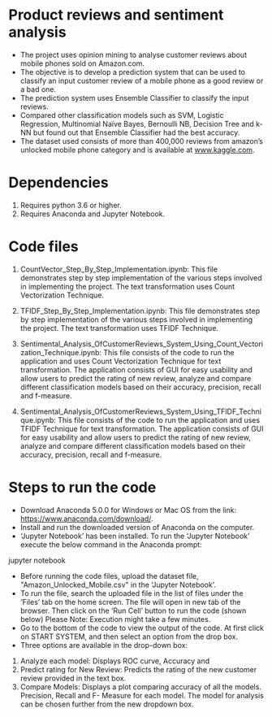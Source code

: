 # Product reviews and sentiment analysis

- The project uses opinion mining to analyse customer reviews about mobile phones sold on Amazon.com. 
- The objective is to develop a prediction system that can be used to classify an input customer review of a mobile phone as a good review or a bad one.
- The prediction system uses Ensemble Classifier to classify the input reviews. 
- Compared other classification models such as SVM, Logistic Regression, Multinomial Naïve Bayes, Bernoulli NB, Decision Tree and k-NN but found out that Ensemble Classifier had the best accuracy. 
- The dataset used consists of more than 400,000 reviews from amazon’s unlocked mobile phone category and is available at www.kaggle.com.

# Dependencies

1. Requires python 3.6 or higher.
2. Requires Anaconda and Jupyter Notebook.

# Code files

1. CountVector_Step_By_Step_Implementation.ipynb: This file demonstrates step by step implementation of the various steps involved in implementing the project. The text transformation uses Count Vectorization Technique.

2. TFIDF_Step_By_Step_Implementation.ipynb: This file demonstrates step by step implementation of the various steps involved in implementing the project. The text transformation uses TFIDF Technique.

3. Sentimental_Analysis_OfCustomerReviews_System_Using_Count_Vectorization_Technique.ipynb: This file consists of the code to run the application and uses Count Vectorization Technique for text transformation. The application consists of GUI for easy usability and allow users to predict the rating of new review, analyze and compare different classification models based on their accuracy, precision, recall and f-measure.

4. Sentimental_Analysis_OfCustomerReviews_System_Using_TFIDF_Technique.ipynb: This file consists of the code to run the application and uses TFIDF Technique for text transformation. The application consists of GUI for easy usability and allow users to predict the rating of new review, analyze and compare different classification models based on their accuracy, precision, recall and f-measure.

# Steps to run the code

- Download Anaconda 5.0.0 for Windows or Mac OS from the link: https://www.anaconda.com/download/. 
- Install and run the downloaded version of Anaconda on the computer.
- ‘Jupyter Notebook’ has been installed. To run the ‘Jupyter Notebook’ execute the below command in the Anaconda prompt:

jupyter notebook

- Before running the code files, upload the dataset file, "Amazon_Unlocked_Mobile.csv" in the ‘Jupyter Notebook’.
- To run the file, search the uploaded file in the list of files under the ‘Files’ tab on the home screen. The file will open in new tab of the browser. Then click on the ‘Run Cell’ button to run the code (shown below) Please Note: Execution might take a few minutes.
- Go to the bottom of the code to view the output of the code. At first click on START SYSTEM, and then select an option from the drop box.
- Three options are available in the drop-down box:
1. Analyze each model: Displays ROC curve, Accuracy and
2. Predict rating for New Review: Predicts the rating of the new customer review provided in the text box.
3. Compare Models: Displays a plot comparing accuracy of all the models.
 Precision, Recall and F-
 Measure for each model. The model for analysis can be chosen further from the
 new dropdown box.
